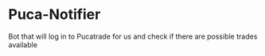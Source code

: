 # Puca-Notifier
Bot that will log in to Pucatrade for us and check if there are possible trades available
